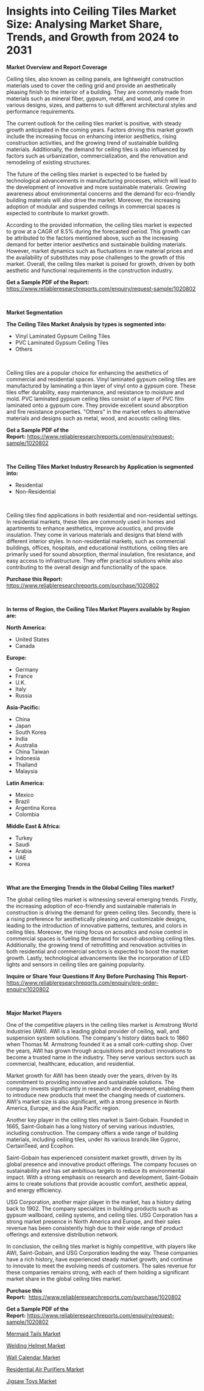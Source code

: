 <p><h1>Insights into Ceiling Tiles Market Size: Analysing Market Share, Trends, and Growth from 2024 to 2031</h1></p><p><strong>Market Overview and Report Coverage</strong></p>
<p><p>Ceiling tiles, also known as ceiling panels, are lightweight construction materials used to cover the ceiling grid and provide an aesthetically pleasing finish to the interior of a building. They are commonly made from materials such as mineral fiber, gypsum, metal, and wood, and come in various designs, sizes, and patterns to suit different architectural styles and performance requirements.</p><p>The current outlook for the ceiling tiles market is positive, with steady growth anticipated in the coming years. Factors driving this market growth include the increasing focus on enhancing interior aesthetics, rising construction activities, and the growing trend of sustainable building materials. Additionally, the demand for ceiling tiles is also influenced by factors such as urbanization, commercialization, and the renovation and remodeling of existing structures.</p><p>The future of the ceiling tiles market is expected to be fueled by technological advancements in manufacturing processes, which will lead to the development of innovative and more sustainable materials. Growing awareness about environmental concerns and the demand for eco-friendly building materials will also drive the market. Moreover, the increasing adoption of modular and suspended ceilings in commercial spaces is expected to contribute to market growth.</p><p>According to the provided information, the ceiling tiles market is expected to grow at a CAGR of 8.5% during the forecasted period. This growth can be attributed to the factors mentioned above, such as the increasing demand for better interior aesthetics and sustainable building materials. However, market dynamics such as fluctuations in raw material prices and the availability of substitutes may pose challenges to the growth of this market. Overall, the ceiling tiles market is poised for growth, driven by both aesthetic and functional requirements in the construction industry.</p></p>
<p><strong>Get a Sample PDF of the Report:</strong> <a href="https://www.reliableresearchreports.com/enquiry/request-sample/1020802">https://www.reliableresearchreports.com/enquiry/request-sample/1020802</a></p>
<p>&nbsp;</p>
<p><strong>Market Segmentation</strong></p>
<p><strong>The Ceiling Tiles Market Analysis by types is segmented into:</strong></p>
<p><ul><li>Vinyl Laminated Gypsum Ceiling Tiles</li><li>PVC Laminated Gypsum Ceiling Tiles</li><li>Others</li></ul></p>
<p>&nbsp;</p>
<p><p>Ceiling tiles are a popular choice for enhancing the aesthetics of commercial and residential spaces. Vinyl laminated gypsum ceiling tiles are manufactured by laminating a thin layer of vinyl onto a gypsum core. These tiles offer durability, easy maintenance, and resistance to moisture and mold. PVC laminated gypsum ceiling tiles consist of a layer of PVC film laminated onto a gypsum core. They provide excellent sound absorption and fire resistance properties. "Others" in the market refers to alternative materials and designs such as metal, wood, and acoustic ceiling tiles.</p></p>
<p><strong>Get a Sample PDF of the Report:</strong>&nbsp;<a href="https://www.reliableresearchreports.com/enquiry/request-sample/1020802">https://www.reliableresearchreports.com/enquiry/request-sample/1020802</a></p>
<p>&nbsp;</p>
<p><strong>The Ceiling Tiles Market Industry Research by Application is segmented into:</strong></p>
<p><ul><li>Residential</li><li>Non-Residential</li></ul></p>
<p>&nbsp;</p>
<p><p>Ceiling tiles find applications in both residential and non-residential settings. In residential markets, these tiles are commonly used in homes and apartments to enhance aesthetics, improve acoustics, and provide insulation. They come in various materials and designs that blend with different interior styles. In non-residential markets, such as commercial buildings, offices, hospitals, and educational institutions, ceiling tiles are primarily used for sound absorption, thermal insulation, fire resistance, and easy access to infrastructure. They offer practical solutions while also contributing to the overall design and functionality of the space.</p></p>
<p><strong>Purchase this Report:</strong>&nbsp; <a href="https://www.reliableresearchreports.com/purchase/1020802">https://www.reliableresearchreports.com/purchase/1020802</a></p>
<p>&nbsp;</p>
<p><strong>In terms of Region, the Ceiling Tiles Market Players available by Region are:</strong></p>
<p>
    <p> <strong> North America: </strong>
        <ul>
            <li>United States</li>
            <li>Canada</li>
        </ul>
        </p> 
    <p> <strong> Europe: </strong>
        <ul>
            <li>Germany</li>
            <li>France</li>
            <li>U.K.</li>
            <li>Italy</li>
            <li>Russia</li>
        </ul>
        </p> 
    <p> <strong> Asia-Pacific: </strong>
        <ul>
            <li>China</li>
            <li>Japan</li>
            <li>South Korea</li>
            <li>India</li>
            <li>Australia</li>
            <li>China Taiwan</li>
            <li>Indonesia</li>
            <li>Thailand</li>
            <li>Malaysia</li>
        </ul>
        </p> 
    <p> <strong> Latin America: </strong>
        <ul>
            <li>Mexico</li>
            <li>Brazil</li>
            <li>Argentina Korea</li>
            <li>Colombia</li>
        </ul>
        </p> 
    <p> <strong> Middle East & Africa: </strong>
        <ul>
            <li>Turkey</li>
            <li>Saudi</li>
            <li>Arabia</li>
            <li>UAE</li>
            <li>Korea</li>
        </ul>
    </p>
    </p>
<p>&nbsp;</p>
<p><strong>What are the Emerging Trends in the Global Ceiling Tiles market?</strong></p>
<p><p>The global ceiling tiles market is witnessing several emerging trends. Firstly, the increasing adoption of eco-friendly and sustainable materials in construction is driving the demand for green ceiling tiles. Secondly, there is a rising preference for aesthetically pleasing and customizable designs, leading to the introduction of innovative patterns, textures, and colors in ceiling tiles. Moreover, the rising focus on acoustics and noise control in commercial spaces is fueling the demand for sound-absorbing ceiling tiles. Additionally, the growing trend of retrofitting and renovation activities in both residential and commercial sectors is expected to boost the market growth. Lastly, technological advancements like the incorporation of LED lights and sensors in ceiling tiles are gaining popularity.</p></p>
<p><strong>Inquire or Share Your Questions If Any Before Purchasing This Report</strong>- <a href="https://www.reliableresearchreports.com/enquiry/pre-order-enquiry/1020802">https://www.reliableresearchreports.com/enquiry/pre-order-enquiry/1020802</a></p>
<p>&nbsp;</p>
<p><strong>Major Market Players</strong></p>
<p><p>One of the competitive players in the ceiling tiles market is Armstrong World Industries (AWI). AWI is a leading global provider of ceiling, wall, and suspension system solutions. The company's history dates back to 1860 when Thomas M. Armstrong founded it as a small cork-cutting shop. Over the years, AWI has grown through acquisitions and product innovations to become a trusted name in the industry. They serve various sectors such as commercial, healthcare, education, and residential.</p><p>Market growth for AWI has been steady over the years, driven by its commitment to providing innovative and sustainable solutions. The company invests significantly in research and development, enabling them to introduce new products that meet the changing needs of customers. AWI's market size is also significant, with a strong presence in North America, Europe, and the Asia Pacific region.</p><p>Another key player in the ceiling tiles market is Saint-Gobain. Founded in 1665, Saint-Gobain has a long history of serving various industries, including construction. The company offers a wide range of building materials, including ceiling tiles, under its various brands like Gyproc, CertainTeed, and Ecophon.</p><p>Saint-Gobain has experienced consistent market growth, driven by its global presence and innovative product offerings. The company focuses on sustainability and has set ambitious targets to reduce its environmental impact. With a strong emphasis on research and development, Saint-Gobain aims to create solutions that provide acoustic comfort, aesthetic appeal, and energy efficiency.</p><p>USG Corporation, another major player in the market, has a history dating back to 1902. The company specializes in building products such as gypsum wallboard, ceiling systems, and ceiling tiles. USG Corporation has a strong market presence in North America and Europe, and their sales revenue has been consistently high due to their wide range of product offerings and extensive distribution network.</p><p>In conclusion, the ceiling tiles market is highly competitive, with players like AWI, Saint-Gobain, and USG Corporation leading the way. These companies have a rich history, have experienced steady market growth, and continue to innovate to meet the evolving needs of customers. The sales revenue for these companies remains strong, with each of them holding a significant market share in the global ceiling tiles market.</p></p>
<p><strong>Purchase this Report:</strong>&nbsp;&nbsp;<a href="https://www.reliableresearchreports.com/purchase/1020802">https://www.reliableresearchreports.com/purchase/1020802</a></p>
<p></p>
<p><strong>Get a Sample PDF of the Report:</strong>&nbsp;<a href="https://www.reliableresearchreports.com/enquiry/request-sample/1020802">https://www.reliableresearchreports.com/enquiry/request-sample/1020802</a></p>
<p><p><a href="https://github.com/yoshih12/Market-Research-Report-List-1/blob/main/mermaid-tails-market.md">Mermaid Tails Market</a></p><p><a href="https://github.com/juniordelafrance/Market-Research-Report-List-1/blob/main/welding-helmet-market.md">Welding Helmet Market</a></p><p><a href="https://github.com/guneycigdem35/Market-Research-Report-List-1/blob/main/wall-calendar-market.md">Wall Calendar Market</a></p><p><a href="https://github.com/mharielmesa/Market-Research-Report-List-1/blob/main/residential-air-purifiers-market.md">Residential Air Purifiers Market</a></p><p><a href="https://github.com/irfadac/Market-Research-Report-List-1/blob/main/jigsaw-toys-market.md">Jigsaw Toys Market</a></p></p>